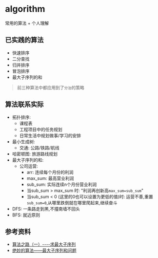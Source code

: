 # algorithm
常用的算法 + 个人理解

## 已实践的算法

- 快速排序
- 二分查找
- 归并排序
- 冒泡排序
- 最大子序列的和

> 前三种算法中都应用到了`分治`的策略
## 算法联系实际

- 拓扑排序:
    - 课程表
    - 工程项目中的任务规划
    - 日常生活中规划做事/学习的安排
- 最小生成树:
    - 交通: 公路/铁路/航线
- 哈密顿图: 旅游路线规划
- 最大子序列的和:
    - 公司运营:
        - arr: 连续每个月份的利润
        - max_sum: 最高营业利润
        - sub_sum: 实际连续n个月份营业利润
        - 当sub_sum > max_sum 时: "利润再创新高`max_sum=sub_sum`"
        - 当sub_sum < 0 (这里的0也可以设置为更低的值)时: 运营不善,重置`sub_sum=0`,从哪里跌倒就在哪里爬起来,继续奋斗
- DFS: 一条路走到黑,不撞南墙不回头
- BFS: 就近原则

## 参考资料

- [算法之路（一）----求最大子序列][]
- [绝妙的算法——最大子序列和问题][]

[算法之路（一）----求最大子序列]: http://www.jianshu.com/p/6e4aca88e479
[绝妙的算法——最大子序列和问题]: https://yq.aliyun.com/articles/40323
